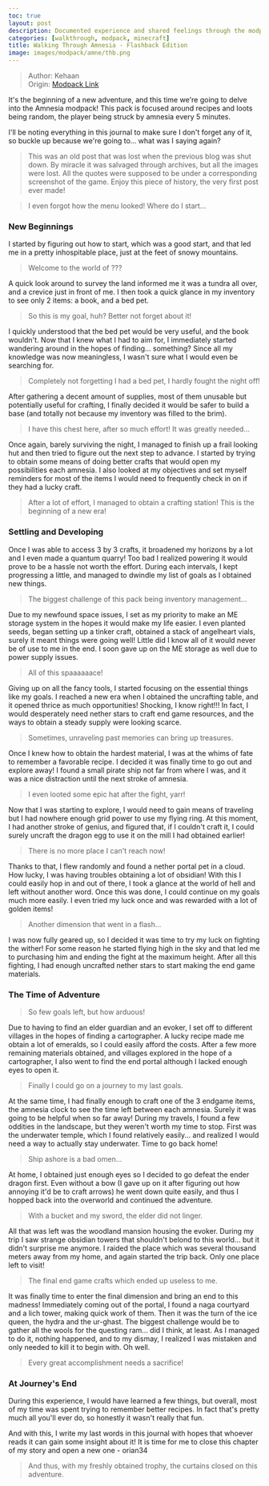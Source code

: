 ```yaml
---
toc: true
layout: post
description: Documented experience and shared feelings through the modpack.
categories: [walkthrough, modpack, minecraft]
title: Walking Through Amnesia - Flashback Edition
image: images/modpack/amne/thb.png
---
```

>Author: Kehaan  
Origin: [Modpack Link](https://www.curseforge.com/minecraft/modpacks/amnesia)

It's the beginning of a new adventure, and this time we're going to delve into the Amnesia modpack! This pack is focused around recipes and loots being random, the player being struck by amnesia every 5 minutes.

I'll be noting everything in this journal to make sure I don't forget any of it, so buckle up because we're going to... what was I saying again?
>This was an old post that was lost when the previous blog was shut down. By miracle it was salvaged through archives, but all the images were lost. All the quotes were supposed to be under a corresponding screenshot of the game. Enjoy this piece of history, the very first post ever made!

>I even forgot how the menu looked! Where do I start...

### New Beginnings
I started by figuring out how to start, which was a good start, and that led me in a pretty inhospitable place, just at the feet of snowy mountains.
>Welcome to the world of ???

A quick look around to survey the land informed me it was a tundra all over, and a crevice just in front of me. I then took a quick glance in my inventory to see only 2 items: a book, and a bed pet.
>So this is my goal, huh? Better not forget about it!

I quickly understood that the bed pet would be very useful, and the book wouldn't. Now that I knew what I had to aim for, I immediately started wandering around in the hopes of finding... something? Since all my knowledge was now meaningless, I wasn't sure what I would even be searching for.
>Completely not forgetting I had a bed pet, I hardly fought the night off!

After gathering a decent amount of supplies, most of them unusable but potentially useful for crafting, I finally decided it would be safer to build a base (and totally not because my inventory was filled to the brim).
>I have this chest here, after so much effort! It was greatly needed...

Once again, barely surviving the night, I managed to finish up a frail looking hut and then tried to figure out the next step to advance. I started by trying to obtain some means of doing better crafts that would open my possibilities each amnesia. I also looked at my objectives and set myself reminders for most of the items I would need to frequently check in on if they had a lucky craft.
>After a lot of effort, I managed to obtain a crafting station! This is the beginning of a new era!

### Settling and Developing
Once I was able to access 3 by 3 crafts, it broadened my horizons by a lot and I even made a quantum quarry! Too bad I realized powering it would prove to be a hassle not worth the effort. During each intervals, I kept progressing a little, and managed to dwindle my list of goals as I obtained new things.
>The biggest challenge of this pack being inventory management...

Due to my newfound space issues, I set as my priority to make an ME storage system in the hopes it would make my life easier. I even planted seeds, began setting up a tinker craft, obtained a stack of angelheart vials, surely it meant things were going well! Little did I know all of it would never be of use to me in the end. I soon gave up on the ME storage as well due to power supply issues.
>All of this spaaaaaace!

Giving up on all the fancy tools, I started focusing on the essential things like my goals. I reached a new era when I obtained the uncrafting table, and it opened thrice as much opportunities! Shocking, I know right!!! In fact, I would desperately need nether stars to craft end game resources, and the ways to obtain a steady supply were looking scarce.
>Sometimes, unraveling past memories can bring up treasures.

Once I knew how to obtain the hardest material, I was at the whims of fate to remember a favorable recipe. I decided it was finally time to go out and explore away! I found a small pirate ship not far from where I was, and it was a nice distraction until the next stroke of amnesia.
>I even looted some epic hat after the fight, yarr!

Now that I was starting to explore, I would need to gain means of traveling but I had nowhere enough grid power to use my flying ring. At this moment, I had another stroke of genius, and figured that, if I couldn't craft it, I could surely uncraft the dragon egg to use it on the mill I had obtained earlier!
>There is no more place I can't reach now!

Thanks to that, I flew randomly and found a nether portal pet in a cloud. How lucky, I was having troubles obtaining a lot of obsidian! With this I could easily hop in and out of there, I took a glance at the world of hell and left without another word. Once this was done, I could continue on my goals much more easily. I even tried my luck once and was rewarded with a lot of golden items!
>Another dimension that went in a flash...

I was now fully geared up, so I decided it was time to try my luck on fighting the wither! For some reason he started flying high in the sky and that led me to purchasing him and ending the fight at the maximum height. After all this fighting, I had enough uncrafted nether stars to start making the end game materials.

### The Time of Adventure
>So few goals left, but how arduous!

Due to having to find an elder guardian and an evoker, I set off to different villages in the hopes of finding a cartographer. A lucky recipe made me obtain a lot of emeralds, so I could easily afford the costs. After a few more remaining materials obtained, and villages explored in the hope of a cartographer, I also went to find the end portal although I lacked enough eyes to open it.
>Finally I could go on a journey to my last goals.

At the same time, I had finally enough to craft one of the 3 endgame items, the amnesia clock to see the time left between each amnesia. Surely it was going to be helpful when so far away! During my travels, I found a few oddities in the landscape, but they weren't worth my time to stop. First was the underwater temple, which I found relatively easily...  and realized I would need a way to actually stay underwater. Time to go back home!
>Ship ashore is a bad omen...

At home, I obtained just enough eyes so I decided to go defeat the ender dragon first. Even without a bow (I gave up on it after figuring out how annoying it'd be to craft arrows) he went down quite easily, and thus I hopped back into the overworld and continued the adventure.
>With a bucket and my sword, the elder did not linger.

All that was left was the woodland mansion housing the evoker. During my trip I saw strange obsidian towers that shouldn't belond to this world... but it didn't surprise me anymore. I raided the place which was several thousand meters away from my home, and again started the trip back. Only one place left to visit!
>The final end game crafts which ended up useless to me.

It was finally time to enter the final dimension and bring an end to this madness! Immediately coming out of the portal, I found a naga courtyard and a lich tower, making quick work of them. Then it was the turn of the ice queen, the hydra and the ur-ghast. The biggest challenge would be to gather all the wools for the questing ram... did I think, at least. As I managed to do it, nothing happened, and to my dismay, I realized I was mistaken and only needed to kill it to begin with. Oh well.
>Every great accomplishment needs a sacrifice!

### At Journey's End
During this experience, I would have learned a few things, but overall, most of my time was spent trying to remember better recipes. In fact that's pretty much all you'll ever do, so honestly it wasn't really that fun.

And with this, I write my last words in this journal with hopes that whoever reads it can gain some insight about it! It is time for me to close this chapter of my story and open a new one - orian34
>And thus, with my freshly obtained trophy, the curtains closed on this adventure.

<script src="https://utteranc.es/client.js"
        repo="orian34/travelogues"
        issue-term="title"
        label="Comment"
        theme="github-dark"
        crossorigin="anonymous"
        async>
</script>
